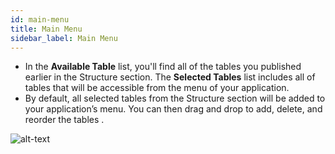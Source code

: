 ```yaml
---
id: main-menu
title: Main Menu
sidebar_label: Main Menu
---
```

* In the **Available Table** list, you'll find all of the tables you published earlier in the Structure section. The **Selected Tables** list includes all of tables that will be accessible from the menu of your application.
* By default, all selected tables from the Structure section will be added to your application’s menu. You can then drag and drop to add, delete, and reorder the tables .

![alt-text](assets/project-editor/Main-menu-section-4D-for-iOS.png)